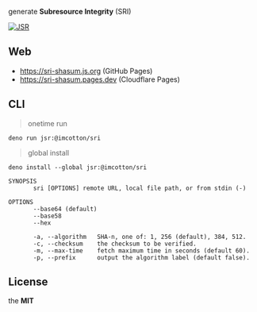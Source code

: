 generate **Subresource Integrity** (SRI)

[![JSR](https://jsr.io/badges/@imcotton/sri)](https://jsr.io/@imcotton/sri)





## Web

- https://sri-shasum.js.org (GitHub Pages)
- https://sri-shasum.pages.dev (Cloudflare Pages)





## CLI

> onetime run

```
deno run jsr:@imcotton/sri
```
> global install

```
deno install --global jsr:@imcotton/sri
```

```
SYNOPSIS
       sri [OPTIONS] remote URL, local file path, or from stdin (-)

OPTIONS
       --base64 (default)
       --base58
       --hex

       -a, --algorithm   SHA-n, one of: 1, 256 (default), 384, 512.
       -c, --checksum    the checksum to be verified.
       -m, --max-time    fetch maximum time in seconds (default 60).
       -p, --prefix      output the algorithm label (default false).
```





## License

the **MIT**

